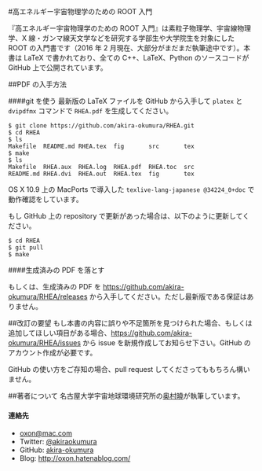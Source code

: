 #高エネルギー宇宙物理学のための ROOT 入門

『高エネルギー宇宙物理学のための ROOT 入門』は素粒子物理学、宇宙線物理学、X 線・ガンマ線天文学などを研究する学部生や大学院生を対象にした ROOT の入門書です（2016 年 2 月現在、大部分がまだまだ執筆途中です）。本書は LaTeX で書かれており、全ての C++、LaTeX、Python のソースコードが GitHub 上で公開されています。

##PDF の入手方法

####git を使う
最新版の LaTeX ファイルを GitHub から入手して `platex` と `dvipdfmx` コマンドで `RHEA.pdf` を生成してください。

```
$ git clone https://github.com/akira-okumura/RHEA.git
$ cd RHEA
$ ls
Makefile  README.md RHEA.tex  fig       src       tex
$ make
$ ls
Makefile  RHEA.aux  RHEA.log  RHEA.pdf  RHEA.toc  src
README.md RHEA.dvi  RHEA.out  RHEA.tex  fig       tex
```

OS X 10.9 上の MacPorts で導入した `texlive-lang-japanese @34224_0+doc` で動作確認をしています。

もし GitHub 上の repository で更新があった場合は、以下のように更新してください。

```
$ cd RHEA
$ git pull
$ make
```

####生成済みの PDF を落とす

もしくは、生成済みの PDF を https://github.com/akira-okumura/RHEA/releases から入手してください。ただし最新版である保証はありません。

##改訂の要望
もし本書の内容に誤りや不足箇所を見つけられた場合、もしくは追加してほしい項目がある場合、https://github.com/akira-okumura/RHEA/issues から issue を新規作成してお知らせ下さい。GitHub のアカウント作成が必要です。

GitHub の使い方をご存知の場合、pull request してくださってももちろん構いません。

##著者について
名古屋大学宇宙地球環境研究所の[奥村曉](http://www.isee.nagoya-u.ac.jp/~okumura/profile.html)が執筆しています。

#### 連絡先
- oxon@mac.com
- Twitter: [@akiraokumura](https://twitter.com/akiraokumura)
- GitHub: [akira-okumura](https://github.com/akira-okumura/)
- Blog: http://oxon.hatenablog.com/
